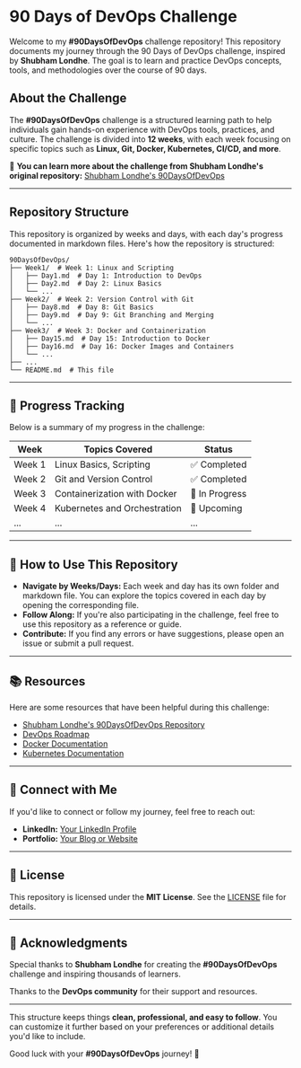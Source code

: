 # 90 Days of DevOps Challenge

Welcome to my **#90DaysOfDevOps** challenge repository! This repository documents my journey through the 90 Days of DevOps challenge, inspired by **Shubham Londhe**. The goal is to learn and practice DevOps concepts, tools, and methodologies over the course of 90 days.

## About the Challenge
The **#90DaysOfDevOps** challenge is a structured learning path to help individuals gain hands-on experience with DevOps tools, practices, and culture. The challenge is divided into **12 weeks**, with each week focusing on specific topics such as **Linux, Git, Docker, Kubernetes, CI/CD, and more**.

🔗 **You can learn more about the challenge from Shubham Londhe's original repository:** [Shubham Londhe's 90DaysOfDevOps](https://github.com/shubhamlondhe09/90DaysOfDevOps)

---

## Repository Structure
This repository is organized by weeks and days, with each day's progress documented in markdown files. Here's how the repository is structured:

```
90DaysOfDevOps/
├── Week1/  # Week 1: Linux and Scripting
│   ├── Day1.md  # Day 1: Introduction to DevOps
│   ├── Day2.md  # Day 2: Linux Basics
│   └── ...
├── Week2/  # Week 2: Version Control with Git
│   ├── Day8.md  # Day 8: Git Basics
│   ├── Day9.md  # Day 9: Git Branching and Merging
│   └── ...
├── Week3/  # Week 3: Docker and Containerization
│   ├── Day15.md  # Day 15: Introduction to Docker
│   ├── Day16.md  # Day 16: Docker Images and Containers
│   └── ...
├── ...
└── README.md  # This file
```

---

## 🚀 Progress Tracking
Below is a summary of my progress in the challenge:

| Week  | Topics Covered                      | Status      |
|-------|-------------------------------------|------------|
| Week 1 | Linux Basics, Scripting            | ✅ Completed |
| Week 2 | Git and Version Control            | ✅ Completed |
| Week 3 | Containerization with Docker       | 🚧 In Progress |
| Week 4 | Kubernetes and Orchestration       | 🚧 Upcoming |
| ...   | ...                                 | ...        |

---

## 📌 How to Use This Repository

- **Navigate by Weeks/Days:** Each week and day has its own folder and markdown file. You can explore the topics covered in each day by opening the corresponding file.
- **Follow Along:** If you're also participating in the challenge, feel free to use this repository as a reference or guide.
- **Contribute:** If you find any errors or have suggestions, please open an issue or submit a pull request.

---

## 📚 Resources
Here are some resources that have been helpful during this challenge:

- [Shubham Londhe's 90DaysOfDevOps Repository](https://github.com/shubhamlondhe09/90DaysOfDevOps)
- [DevOps Roadmap](https://roadmap.sh/devops)
- [Docker Documentation](https://docs.docker.com/)
- [Kubernetes Documentation](https://kubernetes.io/docs/)

---

## 🔗 Connect with Me
If you'd like to connect or follow my journey, feel free to reach out:

- **LinkedIn:** [Your LinkedIn Profile](linkedin.com/in/namrata-aswale-02b3a020a)
- **Portfolio:** [Your Blog or Website](https://namrataaswale.github.io/Portfolio/)

---

## 📜 License
This repository is licensed under the **MIT License**. See the [LICENSE](LICENSE) file for details.

---

## 🙌 Acknowledgments
Special thanks to **Shubham Londhe** for creating the **#90DaysOfDevOps** challenge and inspiring thousands of learners.

Thanks to the **DevOps community** for their support and resources.

---

This structure keeps things **clean, professional, and easy to follow**. You can customize it further based on your preferences or additional details you'd like to include. 

Good luck with your **#90DaysOfDevOps** journey! 🚀



